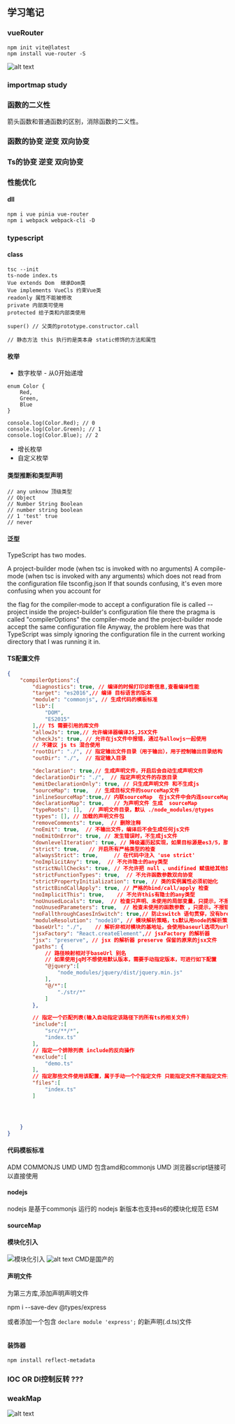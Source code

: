 ## 学习笔记
### vueRouter
```
npm init vite@latest
npm install vue-router -S
```
![alt text](<imgs/image copy 3.png>)


### importmap study
### 函数的二义性
箭头函数和普通函数的区别，消除函数的二义性。

### 函数的协变 逆变 双向协变


### Ts的协变 逆变 双向协变

### 性能优化
#### dll

```
npm i vue pinia vue-router
npm i webpack webpack-cli -D
```

### typescript
#### class

```
tsc --init
ts-node index.ts
Vue extends Dom  继承Dom类
Vue implements VueCls 约束Vue类
readonly 属性不能被修改
private 内部类可使用
protected 给子类和内部类使用

super() // 父类的prototype.constructor.call

// 静态方法 this 执行的是类本身 static修饰的方法和属性
```

#### 枚举
- 数字枚举 - 从0开始递增
```
enum Color {
    Red,
    Green,
    Blue
}

console.log(Color.Red); // 0
console.log(Color.Green); // 1
console.log(Color.Blue); // 2
```
- 增长枚举
- 自定义枚举


#### 类型推断和类型声明
```
// any unknow 顶级类型
// Object
// Number String Boolean
// number string boolean 
// 1 'test' true
// never
```

#### 泛型
TypeScript has two modes.

A project-builder mode (when tsc is invoked with no arguments)
A compile-mode (when tsc is invoked with any arguments) which does not read from the configuration file tsconfig.json
If that sounds confusing, it's even more confusing when you account for

the flag for the compiler-mode to accept a configuration file is called --project
inside the project-builder's configuration file there the pragma is called "compilerOptions"
the compiler-mode and the project-builder mode accept the same configuration file
Anyway, the problem here was that TypeScript was simply ignoring the configuration file in the current working directory that I was running it in.


#### TS配置文件
```json
{
    "compilerOptions":{
        "diagnostics": true, // 编译的时候打印诊断信息,查看编译性能 
        "target": "es2016",// 编译 目标语言的版本
        "module": "commonjs", // 生成代码的模板标准
        "lib":[
            "DOM",
            "ES2015"
        ],// TS 需要引用的库文件 
        "allowJs": true,// 允许编译器编译JS,JSX文件
        "checkJs": true, // 允许在js文件中报错，通过与allowjs一起使用  
        // 不建议 js ts 混合使用
        "rootDir": "./", // 指定输出文件目录（用于输出），用于控制输出目录结构   
        "outDir": "./",  // 指定输入目录

        "declaration": true,// 生成声明文件，开启后会自动生成声明文件
        "declarationDir": "./",  // 指定声明文件的存放目录
        "emitDeclarationOnly": true, // 只生成声明文件 和不生成js
        "sourceMap": true,  // 生成目标文件的sourceMap文件
        "inlineSourceMap":true,// 内联sourceMap  在js文件中会内连sourceMap的相关信息
        "declarationMap": true,   // 为声明文件 生成  sourceMap
        "typeRoots": [],  // 声明文件目录，默认 ./node_modules/@types
        "types": [], // 加载的声明文件包
        "removeComments": true,  // 删除注释
        "noEmit": true,  // 不输出文件，编译后不会生成任何js文件
        "noEmitOnError": true, // 发生错误时，不生成js文件
        "downlevelIteration": true, // 降级遍历起实现，如果目标源是es3/5，那么遍历器会有降级的实现
        "strict": true,   // 开启所有严格类型的检查
        "alwaysStrict": true,     // 在代码中注入 'use strict'
        "noImplicitAny": true,  // 不允许隐士的any类型
        "strictNullChecks": true, // 不允许把 null 、undifined 赋值给其他类型的变量
        "strictFunctionTypes": true,  // 不允许函数参数双向协变
        "strictPropertyInitialization": true, // 类的实例属性必须初始化
        "strictBindCallApply": true, // 严格的bind/call/apply 检查
        "noImplicitThis": true,    // 不允许this有隐士的any类型
        "noUnusedLocals": true,  // 检查只声明、未使用的局部变量，只提示，不报错。
        "noUnusedParameters": true,  // 检查未使用的函数参数 ，只提示，不报错。
        "noFallthroughCasesInSwitch": true,// 防止switch 语句贯穿，没有break语句后面不会执行
        "moduleResolution": "node10", // 模块解析策略，ts默认用node的解析策略，即相对方式的导入
        "baseUrl": "./",    // 解析非相对模块的基地址，会使用baseurl选项为url的路径，默认是当前目录
        "jsxFactory": "React.createElement",// jsxFactory 的解析器
        "jsx": "preserve", // jsx 的解析器 preserve 保留的原来的jsx文件
        "paths": {
            // 路径映射相对于baseUrl 别名
            // 如果使用jq时不想使用默认版本，需要手动指定版本，可进行如下配置
            "@jquery":[
                "node_modules/jquery/dist/jquery.min.js"
            ],
            "@/*":[
                "./str/*"
            ]
        },  

        // 指定一个匹配列表(输入自动指定该路径下的所有ts的相关文件)
        "include":[
            "src/**/*",
            "index.ts"
        ],
        // 指定一个排除列表 include的反向操作
        "exclude":[
            "demo.ts"
        ],
        // 指定那些文件使用该配置，属于手动一个个指定文件 只能指定文件不能指定文件夹
        "files":[
            "index.ts"
        ]




    }
}
```

#### 代码模板标准
ADM COMMONJS UMD
UMD 包含amd和commonjs
UMD 浏览器script链接可以直接使用
#### nodejs 
nodejs 是基于commonjs 运行的
nodejs 新版本也支持es6的模块化规范 ESM

#### sourceMap

#### 模块化引入
![模块化引入](imgs/image.png)
![alt text](<imgs/image copy.png>)
CMD是国产的


#### 声明文件
为第三方库,添加声明声明文件

npm i --save-dev @types/express

或者添加一个包含 `declare module 'express';` 的新声明(.d.ts)文件
```js
```

#### 装饰器
```
npm install reflect-metadata
```


### IOC OR DI控制反转 ???

### weakMap
![alt text](<imgs/image copy 2.png>)

